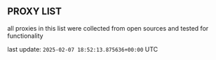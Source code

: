 ## PROXY LIST

all proxies in this list were collected from open sources and tested for functionality

last update: `2025-02-07 18:52:13.875636+00:00` UTC